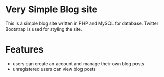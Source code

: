 # Very Simple Blog site
This is a simple blog site written in PHP and MySQL for database. Twitter Bootstrap is used for styling the site. 


# Features
- users can create an account and manage their own blog posts
- unregistered users can view blog posts
